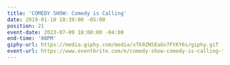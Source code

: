 ```yaml
---
title: 'COMEDY SHOW: Comedy is Calling'
date: 2019-01-10 18:39:00 -05:00
position: 21
event-date: 2023-07-09 18:00:00 -04:00
end-time: '08PM'
giphy-url: https://media.giphy.com/media/xTk9ZNSEaGv7FtKY6s/giphy.gif
event-url: https://www.eventbrite.com/e/comedy-show-comedy-is-calling-tickets-667267574277?aff=oddtdtcreator
---
```


